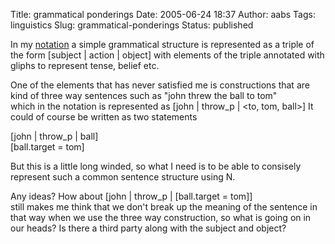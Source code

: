 Title: grammatical ponderings
Date: 2005-06-24 18:37
Author: aabs
Tags: linguistics
Slug: grammatical-ponderings
Status: published

In my [notation](http://www.everything2.com/index.pl?node_id=999808) a simple grammatical structure is represented as a triple of the form \[subject \| action \| object\] with elements of the triple annotated with gliphs to represent tense, belief etc.

One of the elements that has never satisfied me is constructions that are kind of three way sentences such as "john threw the ball to tom"  
which in the notation is represented as \[john \| throw\_p \| \<to, tom, ball\>\] It could of course be written as two statements

\[john \| throw\_p \| ball\]  
\[ball.target = tom\]

But this is a little long winded, so what I need is to be able to consisely represent such a common sentence structure using N.

Any ideas? How about \[john \| throw\_p \| \[ball.target = tom\]\]  
still makes me think that we don't break up the meaning of the sentence in that way when we use the three way construction, so what is going on in our heads? Is there a third party along with the subject and object?
